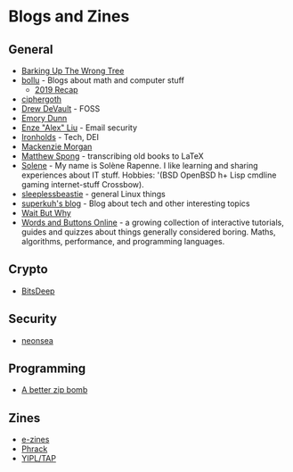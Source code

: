 # Blogs and Zines

## General
- [Barking Up The Wrong Tree](https://www.bakadesuyo.com/search/)
- [bollu](https://bollu.github.io) - Blogs about math and computer stuff
  - [2019 Recap](https://bollu.github.io/#stuff-i-learnt-in-2019)
- [ciphergoth](http://www.ciphergoth.org/writing/postings/)
- [Drew DeVault](https://drewdevault.com/) - FOSS
- [Emory Dunn](https://emorydunn.com/)
- [Enze "Alex" Liu](https://alexliu0809.github.io/blog/#/) - Email security
- [Ironholds](https://ironholds.org/archive/) - Tech, DEI
- [Mackenzie Morgan](http://mackenzie.morgan.name/)
- [Matthew Spong](https://mspong.org/) - transcribing old books to LaTeX
- [Solene](https://dataswamp.org/~solene/index.html) - My name is Solène Rapenne. I like learning and sharing experiences about IT stuff. Hobbies: '(BSD OpenBSD h+ Lisp cmdline gaming internet-stuff Crossbow).
- [sleeplessbeastie](https://blog.sleeplessbeastie.eu/) - general Linux things
- [superkuh's blog](http://www.superkuh.com/blog/blog.html) - Blog about tech and other interesting topics
- [Wait But Why](https://waitbutwhy.com/)
- [Words and Buttons Online](https://wordsandbuttons.online/) - a growing collection of interactive tutorials, guides and quizzes about things generally considered boring. Maths, algorithms, performance, and programming languages.

## Crypto
- [BitsDeep](https://bitsdeep.com/)

## Security
- [neonsea](https://nns.ee/blog/)

## Programming
- [A better zip bomb](https://www.bamsoftware.com/hacks/zipbomb/)

## Zines
- [e-zines](http://web.textfiles.com/ezines/)
- [Phrack](http://www.phrack.org/)
- [YIPL/TAP](https://anarchivism.org/w/YIPL)
